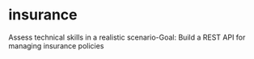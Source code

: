 # insurance
Assess technical skills in a realistic scenario-Goal: Build a REST API for managing insurance policies
